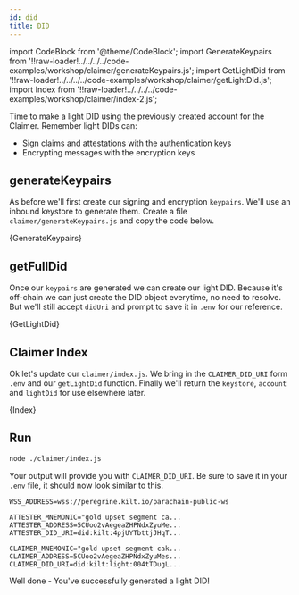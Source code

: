 ```yaml
---
id: did
title: DID
---
```


import CodeBlock from '@theme/CodeBlock';
import GenerateKeypairs from '!!raw-loader!../../../../code-examples/workshop/claimer/generateKeypairs.js';
import GetLightDid from '!!raw-loader!../../../../code-examples/workshop/claimer/getLightDid.js';
import Index from '!!raw-loader!../../../../code-examples/workshop/claimer/index-2.js';

Time to make a light DID using the previously created account for the  <span class="label-role claimer">Claimer</span>. Remember light DIDs can:

- Sign claims and attestations with the authentication keys
- Encrypting messages with the encryption keys

## generateKeypairs

As before we'll first create our signing and encryption `keypairs`. We'll use an inbound keystore to generate them.
Create a file `claimer/generateKeypairs.js` and copy the code below.

<CodeBlock className="language-js" title="claimer/generateKeypairs.js">
  {GenerateKeypairs}
</CodeBlock>

## getFullDid

Once our `keypairs` are generated we can create our light DID. Because it's off-chain
we can just create the DID object everytime, no need to resolve. But we'll still accept
`didUri` and prompt to save it in `.env` for our reference.

<CodeBlock className="language-js" title="claimer/getLightDid.js">
  {GetLightDid}
</CodeBlock>

## Claimer Index

Ok let's update our `claimer/index.js`. We bring in the `CLAIMER_DID_URI` form `.env` and our `getLightDid` function.
Finally we'll return the `keystore`, `account` and `lightDid` for use elsewhere later.

<CodeBlock className="language-js">
  {Index}
</CodeBlock>

## Run

```bash
node ./claimer/index.js
```

Your output will provide you with `CLAIMER_DID_URI`. Be sure to save it in your `.env`
file, it should now look similar to this.

```env title=".env"
WSS_ADDRESS=wss://peregrine.kilt.io/parachain-public-ws

ATTESTER_MNEMONIC="gold upset segment ca...
ATTESTER_ADDRESS=5CUoo2vAegeaZHPNdxZyuMe...
ATTESTER_DID_URI=did:kilt:4pjUYTbttjJHqT...

CLAIMER_MNEMONIC="gold upset segment cak...
CLAIMER_ADDRESS=5CUoo2vAegeaZHPNdxZyuMes...
CLAIMER_DID_URI=did:kilt:light:004tTDugL...
```

Well done - You've successfully generated a light DID!
